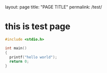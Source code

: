 layout: page
title: "PAGE TITLE"
permalink: /test/

# this is test page

```c
#include <stdio.h>

int main()
{
  printf("hello world");
  return 0;
}
```
